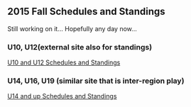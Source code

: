 <!-- 
### 2014 Fall Playoff Schedule

* [U10 Playoffs](/docs/Fall2014/2014-U10-Playoffs.pdf) Top 8 teams, regardless of pool, will be seeded into playoffs based on their regular play points.

* [U12 Playoffs](/docs/Fall2014/2014-U12-Playoffs.pdf) The top 4 teams will be seeded into playoffs based on their regular play points.

* [U14 Playoffs](/docs/Fall2014/2014-U14-Playoffs.pdf) Teams will be seeded into playoffs based on their area play points.

-->
## 2015 Fall Schedules and Standings

Still working on it... Hopefully any day now...

<!--
## 2014 Fall Schedules and Standings

### U6 (no standings so schedule only)

* [U6 Boys](http://www.ayso55.org/docs/Fall2014/2014_U06B_Schedule_090114.pdf)

* [U6 Girls](http://www.ayso55.org/docs/Fall2014/2014_U06G_Schedule_090114.pdf)

### U8 (no standings so schedule only)

* [U8 Boys](/docs/Fall2014/2014_U08B_Schedule_090114.pdf)

* [U8 Girls](/docs/Fall2014/2014_U08G_Schedule_090114.pdf)

-->

### U10, U12(external site also for standings)

[U10 and U12 Schedules and Standings](http://www.schedulesetc.com/active/index.asp?id=reg55nhb15f)

### U14, U16, U19 (similar site that is inter-region play)

[U14 and up Schedules and Standings](http://www.schedulesetc.com/active/index.asp?id=area11K15f)


